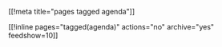 [[!meta title="pages tagged agenda"]]

[[!inline pages="tagged(agenda)" actions="no" archive="yes"
feedshow=10]]
